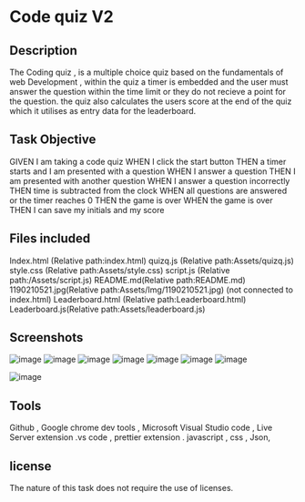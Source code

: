 # Code quiz V2
## Description

The Coding quiz , is a multiple choice quiz based on the fundamentals of web Development , within the quiz a timer is embedded and the user must answer the question within the time limit or they do not recieve a point for the question. the quiz also calculates the users score at the end of the quiz which it utilises as entry data for the leaderboard.


## Task Objective
GIVEN I am taking a code quiz
WHEN I click the start button
THEN a timer starts and I am presented with a question
WHEN I answer a question
THEN I am presented with another question
WHEN I answer a question incorrectly
THEN time is subtracted from the clock
WHEN all questions are answered or the timer reaches 0
THEN the game is over
WHEN the game is over
THEN I can save my initials and my score


## Files included

Index.html (Relative path:index.html)
quizq.js (Relative path:Assets/quizq.js)
style.css (Relative path:Assets/style.css)
script.js (Relative path:/Assets/script.js)
README.md(Relative path:README.md)
1190210521.jpg(Relative path:Assets/Img/1190210521.jpg)
(not connected to index.html)
Leaderboard.html (Relative path:Leaderboard.html)
Leaderboard.js(Relative path:Assets/leaderboard.js)


## Screenshots
![image](https://user-images.githubusercontent.com/78626961/123540705-49ba0400-d738-11eb-8d85-20bd89f7a314.png)
![image](https://user-images.githubusercontent.com/78626961/123540719-5a6a7a00-d738-11eb-8633-55b579d82809.png)
![image](https://user-images.githubusercontent.com/78626961/123540742-753cee80-d738-11eb-9c3c-c5c4fe9ba657.png)
![image](https://user-images.githubusercontent.com/78626961/123540755-8a198200-d738-11eb-8738-a66402e58b6a.png)
![image](https://user-images.githubusercontent.com/78626961/123540774-9a316180-d738-11eb-8a87-c094d75439e2.png)
![image](https://user-images.githubusercontent.com/78626961/123540789-b0d7b880-d738-11eb-9e0a-f78dc035e12f.png)
![image](https://user-images.githubusercontent.com/78626961/123540831-debcfd00-d738-11eb-847e-ca1ea837a93c.png)

![image](https://user-images.githubusercontent.com/78626961/123540808-c2b95b80-d738-11eb-971f-eba7728334d6.png)







## Tools

Github ,
Google chrome dev tools ,
Microsoft Visual Studio code ,
Live Server extension .vs code ,
prettier extension .
javascript ,
css ,
Json,


## license 
The nature of this task does not require the use of licenses.

 
